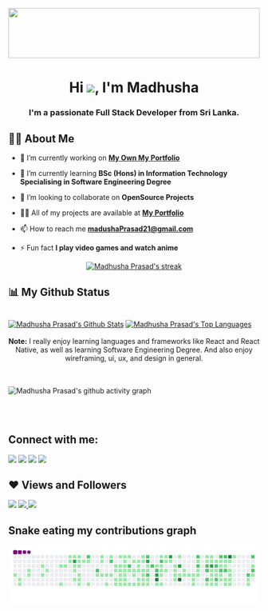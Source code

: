 <a href="#"><img width="100%" height="100" src="https://raw.githubusercontent.com/onimur/.github/master/.resources/git-header.svg" height="175px"/></a>

<h1 align="center">Hi <img src="https://raw.githubusercontent.com/MartinHeinz/MartinHeinz/master/wave.gif" width="30px">, I'm Madhusha</h1>
<h3 align="center">I'm a passionate Full Stack Developer from Sri Lanka.</h3>

## 🙋‍♂️ About Me

- 🔭 I’m currently working on **[My Own My Portfolio](http://madhushaprasad.s3.ap-south-1.amazonaws.com/index.html)**

- 🌱 I’m currently learning **BSc (Hons) in Information Technology
  Specialising in Software Engineering Degree**

- 👯 I’m looking to collaborate on **OpenSource Projects**

- 👨‍💻 All of my projects are available at **[My Portfolio](http://madhushaprasad.s3.ap-south-1.amazonaws.com/index.html)**

- 📫 How to reach me **madushaPrasad21@gmail.com**

- ⚡ Fun fact **I play video games and watch anime**
  <br/>

<p align="center">
    <a href="https://github.com/MadhushaPrasad/github-readme-streak-stats">
        <img title="🔥 Get streak stats for your profile at git.io/streak-stats" alt="Madhusha Prasad's streak" src="https://github-readme-streak-stats.herokuapp.com/?user=MadhushaPrasad&theme=black-ice&hide_border=true&stroke=0000&background=000000"/>
    </a>
</p>

## 📊 My Github Status

  <br/>
    <a href="https://github.com/MadhushaPrasad/github-readme-stats"><img alt="Madhusha Prasad's Github Stats" src="https://github-readme-stats.vercel.app/api?username=MadhushaPrasad&show_icons=true&count_private=true&theme=react&hide_border=true&bg_color=000000" /></a>
  <a href="https://github.com/MadhushaPrasad/github-readme-stats"><img alt="Madhusha Prasad's Top Languages" src="https://github-readme-stats.vercel.app/api/top-langs/?username=MadhushaPrasad&langs_count=6&count_private=true&layout=compact&theme=react&hide_border=true&bg_color=000000" /></a>
  <br/>
  <br/>
  <center>
  <b>Note:</b> I really enjoy learning languages and 
frameworks like React and React Native, as well as learning Software Engineering Degree. And also enjoy wireframing, 
ui, ux, and design in general.
</center>

<br/>
<br/>

![Madhusha Prasad's github activity graph](https://madhushaactivity.herokuapp.com/graph?username=MadhushaPrasad&theme=react-dark&color=FFFFFF&bg_color=000000&line=5BCDEC&point=FFFFFF&hide_border=true)

<br/>
<br/>

## Connect with me:

<p align="left">

<a href = "https://www.linkedin.com/in/madhusha-prasad-045a82187/"><img src="https://img.icons8.com/fluent/48/000000/linkedin.png"/></a>
<a href = "https://twitter.com/MadhushaPrasad?s=09"><img src="https://img.icons8.com/fluent/48/000000/twitter.png"/></a>
<a href = "https://www.instagram.com/Iam_mprasad/"><img src="https://img.icons8.com/fluent/48/000000/instagram-new.png"/></a>
<a href = "https://stackoverflow.com/users/10656685/madusha-prasad"><img src="https://img.icons8.com/color/2x/stackoverflow.png" height='50'/></a>

</p>

## ❤ Views and Followers

![](https://komarev.com/ghpvc/?username=MadhushaPrasad&style=plastic)
<a href="https://github.com/MadhushaPrasad?tab=followers">
![](https://img.shields.io/github/followers/MadhushaPrasad?label=Followers&style=social)
</a>
![](https://hit.yhype.me/github/profile?user_id=50085447)

## Snake eating my contributions graph

![snake gif](https://github.com/MadhushaPrasad/MadhushaPrasad/blob/output/github-contribution-grid-snake.gif)
